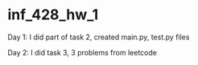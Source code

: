 # inf_428_hw_1
Day 1:  I did part of task 2, created main.py, test.py files

Day 2: I did task 3, 3 problems from leetcode
